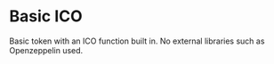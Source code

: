 # Basic ICO
Basic token with an ICO function built in. No external libraries such as Openzeppelin used.
